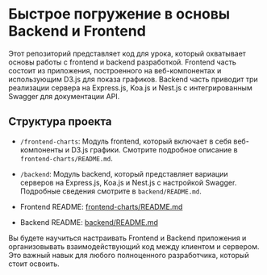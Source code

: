 # Быстрое погружение в основы Backend и Frontend

Этот репозиторий представляет код для урока, который охватывает основы работы с frontend и backend разработкой. Frontend часть состоит из приложения, построенного на веб-компонентах и использующим D3.js для показа графиков. Backend часть приводит три реализации сервера на Express.js, Koa.js и Nest.js с интегрированным Swagger для документации API.

## Структура проекта

- `/frontend-charts`: Модуль frontend, который включает в себя веб-компоненты и D3.js графики. Смотрите подробное описание в `frontend-charts/README.md`.

- `/backend`: Модуль backend, который представляет вариации серверов на Express.js, Koa.js и Nest.js с настройкой Swagger. Подробные сведения смотрите в `backend/README.md`.


- Frontend README: [frontend-charts/README.md](./frontend-charts/README.md)
- Backend README: [backend/README.md](./backend/README.md)

Вы будете научиться настраивать Frontend и Backend приложения и организовывать взаимодействующий код между клиентом и сервером. Это важный навык для любого полноценного разработчика, который стоит освоить.